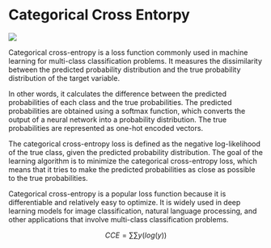 # Categorical Cross Entorpy

<img src = "https://androidkt.com/wp-content/uploads/2021/05/Selection_098.png">

Categorical cross-entropy is a loss function commonly used in machine learning for multi-class classification problems. It measures the dissimilarity between the predicted probability distribution and the true probability distribution of the target variable.

In other words, it calculates the difference between the predicted probabilities of each class and the true probabilities. The predicted probabilities are obtained using a softmax function, which converts the output of a neural network into a probability distribution. The true probabilities are represented as one-hot encoded vectors.

The categorical cross-entropy loss is defined as the negative log-likelihood of the true class, given the predicted probability distribution. The goal of the learning algorithm is to minimize the categorical cross-entropy loss, which means that it tries to make the predicted probabilities as close as possible to the true probabilities.

Categorical cross-entropy is a popular loss function because it is differentiable and relatively easy to optimize. It is widely used in deep learning models for image classification, natural language processing, and other applications that involve multi-class classification problems.

$$CCE = \sum\sum y(log(y))$$
